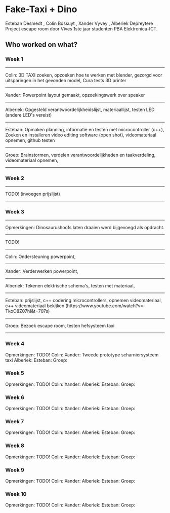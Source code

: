 # Fake-Taxi + Dino
Esteban Desmedt , Colin Bossuyt , Xander Vyvey , Alberiek Depreytere  Project escape room door Vives 1ste jaar studenten PBA Elektronica-ICT.

<h2> Who worked on what? </h2>

<h3>Week 1</h3>
<hr>
Colin:
3D TAXI zoeken, opzoeken hoe te werken met blender, gezorgd voor uitsparingen in het gevonden model, Cura tests 3D printer
<hr>
Xander:
Powerpoint layout gemaakt, opzoekingswerk over speaker
<hr>
Alberiek: 
Opgesteld verantwoordelijkheidslijst, materiaallijst, testen LED (andere LED's vereist)
<hr>
Esteban: 
Opmaken planning, informatie en testen met microcontroller (c++), Zoeken en installeren video editing software (open shot), videomateriaal opnemen, github testen
<hr>
Groep:
Brainstormen, verdelen verantwoordelijkheden en taakverdeling, videomateriaal opnemen, 
<hr>

<h3>Week 2</h3>
<hr>
TODO! (invoegen prijslijst)
<hr>

<h3>Week 3</h3>
<hr>
Opmerkingen: Dinosaurushoofs laten draaien werd bijgevoegd als opdracht. 
<hr>
TODO!
<hr>
Colin: Ondersteuning powerpoint, 
<hr>
Xander: Verderwerken powerpoint,
<hr>
Alberiek: Tekenen elektrische schema's, testen met materiaal, 
<hr>
Esteban: prijslijst, c++ codering microcontrollers, opnemen videomateriaal, c++ videomateriaal bekijken (https://www.youtube.com/watch?v=-TkoO8Z07hI&t=707s)
<hr>
Groep: Bezoek escape room, testen hefsysteem taxi
<hr>
<h3>Week 4</h3>
Opmerkingen: 
TODO!
Colin: 
Xander: Tweede prototype scharniersysteem taxi
Alberiek: 
Esteban: 
Groep: 

<h3>Week 5</h3>
Opmerkingen: 
TODO!
Colin: 
Xander: 
Alberiek: 
Esteban: 
Groep: 

<h3>Week 6</h3>
Opmerkingen: 
TODO!
Colin: 
Xander: 
Alberiek: 
Esteban: 
Groep: 

<h3>Week 7</h3>
Opmerkingen: 
TODO!
Colin: 
Xander: 
Alberiek: 
Esteban: 
Groep: 

<h3>Week 8</h3>
Opmerkingen: 
TODO!
Colin: 
Xander: 
Alberiek: 
Esteban: 
Groep: 

<h3>Week 9</h3>
Opmerkingen: 
TODO!
Colin: 
Xander: 
Alberiek: 
Esteban: 
Groep: 

<h3>Week 10</h3>
Opmerkingen: 
TODO!
Colin: 
Xander: 
Alberiek: 
Esteban: 
Groep: 
